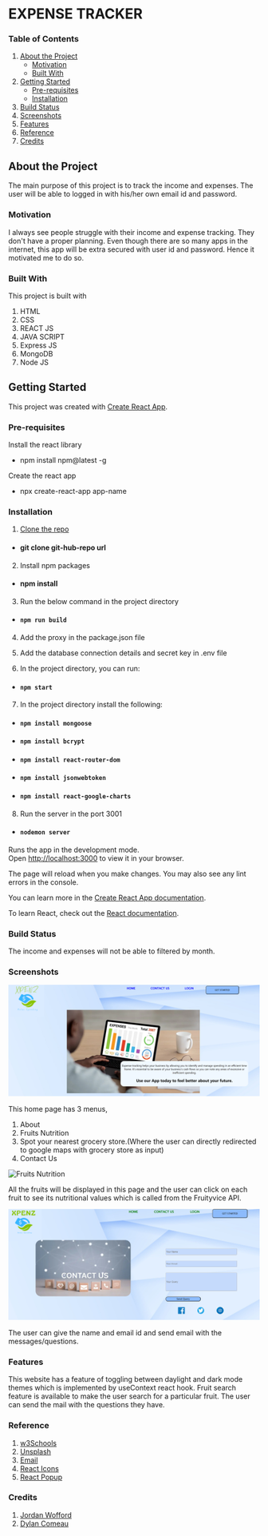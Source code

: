 # EXPENSE TRACKER

### Table of Contents

1. [About the Project](#about-the-project)
    - [Motivation](#motivation)
    - [Built With](#built-with)
2. [Getting Started](#getting-started)
    - [Pre-requisites](#pre-requisites)
    - [Installation](#installation)
3. [Build Status](#build-status)
4. [Screenshots](#screenshots)
5. [Features](#features)
6. [Reference](#reference)
7. [Credits](#credits)


## About the Project

The main purpose of this project is to track the income and expenses. The user will be able to logged in with his/her own email id and password. 

### Motivation

I always see people struggle with their income and expense tracking. They don't have a proper planning. Even though there are so many apps in the internet, this app will be extra secured with user id and password. Hence it motivated me to do so.

### Built With

This project is built with
1. HTML
2. CSS
3. REACT JS
4. JAVA SCRIPT
5. Express JS
6. MongoDB
7. Node JS

## Getting Started

This project was created with [Create React App](https://github.com/facebook/create-react-app).

### Pre-requisites

Install the react library

* npm install npm@latest -g

Create the react app

* npx create-react-app app-name

### Installation

1. [Clone the repo](https://github.com/meenakshisureshbabu/ReactAPIProject.git)

* #### git clone git-hub-repo url

2. Install npm packages

* #### npm install

3. Run the below command in the project directory

* #### `npm run build`

4. Add the proxy in the package.json file

5. Add the database connection details and secret key in .env file

6. In the project directory, you can run:

* #### `npm start`

7. In the project directory install the following:

* #### `npm install mongoose`
* #### `npm install bcrypt`
* #### `npm install react-router-dom`
* #### `npm install jsonwebtoken`
* #### `npm install react-google-charts`

8. Run the server in the port 3001

* #### `nodemon server`

Runs the app in the development mode.\
Open [http://localhost:3000](http://localhost:3000) to view it in your browser.

The page will reload when you make changes.
You may also see any lint errors in the console.

You can learn more in the [Create React App documentation](https://facebook.github.io/create-react-app/docs/getting-started).

To learn React, check out the [React documentation](https://reactjs.org/).




### Build Status

The income and expenses will not be able to filtered by month.

### Screenshots

![Home page](/public/homepage.png)

This home page has 3 menus, 

1. About
2. Fruits Nutrition
3. Spot your nearest grocery store.(Where the user can directly redirected to google maps with grocery store as input)
4. Contact Us 

![Fruits Nutrition](/public/fruits.png)

All the fruits will be displayed in this page and the user can click on each fruit to see its nutritional values which is called from the Fruityvice API.

![Contact Us](/public/contact.png)

The user can give the name and email id and send email with the messages/questions.

### Features

This website has a feature of toggling between daylight and dark mode themes which is implemented by useContext react hook.
Fruit search feature is available to make the user search for a particular fruit.
The user can send the mail with the questions they have.

### Reference

1. [w3Schools](https://www.w3schools.com/)
2. [Unsplash](https://unsplash.com/)
3. [Email](https://emailjs.com)
4. [React Icons](https://react-icons.github.io/react-icons/)
5. [React Popup](https://react-popup.elazizi.com/)

### Credits

1. [Jordan Wofford](https://www.linkedin.com/in/jmwofford/)
2. [Dylan Comeau](https://www.linkedin.com/in/dylan-comeau-3b184815b/)



